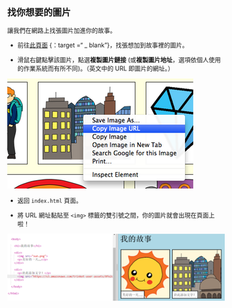 ## 找你想要的圖片

讓我們在網路上找張圖片加進你的故事。

+ 前往[此頁面](http://jumpto.cc/html-images) {：target =“ _ blank”}，找張想加到故事裡的圖片。

+ 滑鼠右鍵點擊該圖片，點選**複製圖片鏈接** (或**複製圖片地址**，選項依個人使用的作業系統而有所不同)。（英文中的 URL 即圖片的網址。）

![截圖](images/story-url.png)

+ 返回 `index.html` 頁面。

+ 將 URL 網址黏貼至 `<img>` 標籤的雙引號之間，你的圖片就會出現在頁面上啦！

![截圖](images/story-image.png)